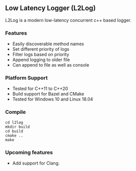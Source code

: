 ## Low Latency Logger (L2Log)
L2Log is a modern low-latency concurrent c++ based logger.

### Features
* Easily discoverable method names
* Set different priority of logs
* Filter logs based on priority
* Append logging to older file
* Can append to file as well as console

### Platform Support
* Tested for C++11 to C++20
* Build support for Bazel and CMake
* Tested for Windows 10 and Linux 18.04

### Compile
```
cd l2log
mkdir build
cd build
cmake ..
make
```

### Upcoming features
* Add support for Clang.